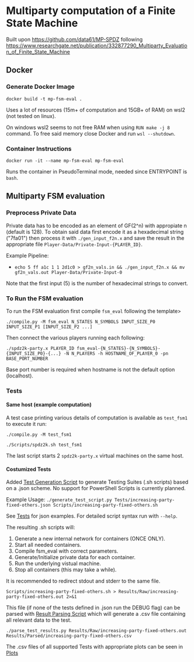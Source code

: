 # Multiparty computation of a Finite State Machine
Built upon https://github.com/data61/MP-SPDZ following https://www.researchgate.net/publication/332877290_Multiparty_Evaluation_of_Finite_State_Machine

## Docker
### Generate Docker Image
`docker build -t mp-fsm-eval .`

Uses a lot of resources (15m+ of computation and 15GB+ of RAM) on wsl2 (not tested on linux).

On windows wsl2 seems to not free RAM when using `RUN make -j 8` command.
To free said memory close Docker and run `wsl --shutdown`.

### Container Instructions
`docker run -it --name mp-fsm-eval mp-fsm-eval`

Runs the container in PseudoTerminal mode, needed since ENTRYPOINT is `bash`.

## Multiparty FSM evaluation
### Preprocess Private Data
Private data has to be encoded as an element of GF(2^n) with appropiate n (default is 128).
To obtain said data first encode it as a hexadecimal string ("7fa01") then process it with `./gen_input_f2n.x`
and save the result in the appropriate file `Player-Data/Private-Input-{PLAYER_ID}`.

Example Pipeline:
- `echo 5 ff a1c 1 1 2d1c0 > gf2n_vals.in && ./gen_input_f2n.x && mv gf2n_vals.out Player-Data/Private-Input-0`

Note that the first input (5) is the number of hexadecimal strings to convert.

### To Run the FSM evaluation 
To run the FSM evaluation first compile `fsm_eval` following the template>

`./compile.py -M fsm_eval N_STATES N_SYMBOLS INPUT_SIZE_P0 INPUT_SIZE_P1 [INPUT_SIZE_P2 ...]`

Then connect the various players running each following:

`./spdz2k-party.x PLAYER_ID fsm_eval-{N_STATES}-{N_SYMBOLS}-{INPUT_SIZE_P0}-{...} -N N_PLAYERS -h HOSTNAME_OF_PLAYER_0 -pn BASE_PORT_NUMBER`

Base port number is required when hostname is not the default option (localhost).

### Tests
#### Same host (example computation)
A test case printing various details of computation is available as `test_fsm1` to execute it run:

`./compile.py -M test_fsm1`

`./Scripts/spdz2k.sh test_fsm1`

The last script starts 2 `spdz2k-party.x` virtual machines on the same host.

#### Costumized Tests
Added [Test Generation Script](./generate_test_script.py) to generate Testing Suites (.sh scripts) based on a .json scheme.
No support for PowerShell Scripts is currently planned.

Example Usage: `./generate_test_script.py Tests/increasing-party-fixed-others.json Scripts/increasing-party-fixed-others.sh`

See [Tests](./Tests) for json examples. For detailed script syntax run with `--help`.

The resulting .sh scripts will:
1) Generate a new internal network for containers (ONCE ONLY).
2) Start all needed containers.
3) Compile fsm_eval with correct parameters.
4) Generate/Initialize private data for each container.
5) Run the underlying vistual machine.
6) Stop all containers (this may take a while).

It is recommended to redirect stdout and stderr to the same file. 

`Scripts/increasing-party-fixed-others.sh > Results/Raw/increasing-party-fixed-others.out 2>&1`

This file (if none of the tests defined in .json run the DEBUG flag) can be parsed with
[Result Parsing Script](./parse_test_results.py) which will generate a .csv file containing all relevant data to the test.

`./parse_test_results.py Results/Raw/increasing-party-fixed-others.out Results/Parsed/increasing-party-fixed-others.csv`

The .csv files of all supported Tests with appropriate plots can be seen in [Plots](./AggregateData.ipynb)
